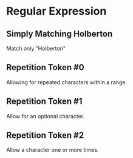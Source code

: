 # Regular Expression

## Simply Matching Holberton
Match only "Holberton"

## Repetition Token #0
Allowing for repeated characters within a range.

## Repetition Token #1
Allow for an optional character.

## Repetition Token #2
Allow a character one or more times.
